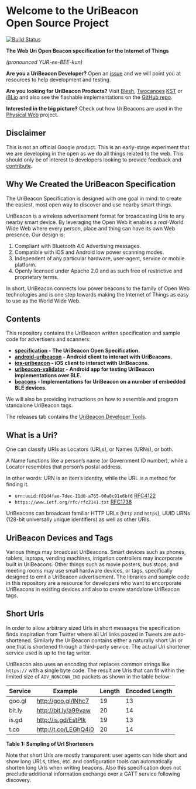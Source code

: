 # Welcome to the UriBeacon<br> Open Source Project

[![Build Status](https://travis-ci.org/google/uribeacon.png?branch=master)](https://travis-ci.org/google/uribeacon)

**The Web Uri Open Beacon specification for the Internet of Things**

*(pronounced YUR-ee-BEE-kun)*

**Are you a UriBeacon Developer?** Open an [issue](https://github.com/google/uribeacon/issues) and we will point you at resources to help development and testing.

**Are you looking for UriBeacon Products?** Visit [Blesh](https://www.blesh.com/physical-web),
[Twocanoes](http://twocanoes.com/products/hardware/physical-web-beacon)
[KST](https://kstechnologies.com/shop/particle/) or
[iBLio](http://www.iblio.net)
and also see the flashable implementations on the [GitHub repo](https://github.com/google/uribeacon/blob/master/beacons/README.md).

**Interested in the big picture?** Check out how UriBeacons are used in the [Physical Web](http://google.github.io/physical-web/) project.

## Disclaimer

This is not an official Google product. This is an early-stage experiment that we are developing in the open as we do all things related to the web. This should only be of interest to developers looking to provide feedback and [contribute](CONTRIBUTING.md).

## Why We Created the UriBeacon Specification

The UriBeacon Specification is designed with one goal in mind: to
create the easiest, most open way to discover and use nearby smart
things.

UriBeacon is a wireless advertisement format for broadcasting Uris to
any nearby smart device. By leveraging the Open Web it enables a
*real*-World Wide Web where every person, place and thing can have its
own Web presence. Our design is:

1. Compliant with Bluetooth 4.0 Advertising messages.
2. Compatible with iOS and Android low power scanning modes.
3. Independent of any particular hardware, user-agent, service or mobile platform.
4. Openly licensed under Apache 2.0 and as such free of restrictive and proprietary terms.

In short, UriBeacon connects low power beacons to the family of Open
Web technologies and is one step towards making the Internet of Things as
easy to use as the World Wide Web.

## Contents

This repository contains the UriBeacon written specification
and sample code for advertisers and scanners:

* **[specification](specification) - The UriBeacon Open Specification.**
* **[android-uribeacon](android-uribeacon) - Android client to interact with UriBeacons.**
* **[ios-uribeacon](ios-uribeacon) - iOS client to interact with UriBeacons.**
* **[uribeacon-validator](android-uribeacon/uribeacon-validator) - Android app for testing UriBeacon implementations over BLE.**
* **[beacons](beacons) - Implementations for UriBeacon on a number of embedded BLE devices.**

We will also be providing instructions on how to assemble and
program standalone UriBeacon tags.

The releases tab contains the [UriBeacon Developer Tools](https://github.com/google/uribeacon/releases).

## What is a Uri?

One can classify URIs as Locators (URLs), or Names (URNs), or both.

A Name functions like a person’s name (or Government ID number), while a Locator resembles that person’s postal address.

In other words: URN is an item’s identity, while the URL is a method for finding it.

* `urn:uuid:f81d4fae-7dec-11d0-a765-00a0c91e6bf6` [RFC4122](http://www.ietf.org/rfc/rfc4122.txt)
* `https://www.ietf.org/rfc/rfc2141.txt` [RFC1738](http://www.ietf.org/rfc/rfc1738.txt)

UriBeacons can broadcast familiar HTTP URLs (`http` and `https`), UUID URNs (128-bit universally unique identifiers) as well as other URIs.

## UriBeacon Devices and Tags

Various things may broadcast UriBeacons. Smart devices such as phones,
tablets, laptops, vending machines, irrigation controllers may
incorporate built in UriBeacons. Other things such as movie posters,
bus stops, and meeting rooms may use small hardware devices, or tags,
specifically designed to emit a UriBeacon advertisement. The libraries
and sample code in this repository are a resource for developers who
want to encorporate UriBeacons in existing devices and also to create
standalone UriBeacon tags.


## Short Urls

In order to allow arbitrary sized Urls in short messages the
specification finds inspiration from Twitter where all Url links
posted in Tweets are auto-shortened. Similarly the UriBeacon contains
either a naturally short Uri or one that is shortened through a
third-party service. The actual Uri shortener service used is up to
the tag writer.

UriBeacon also uses an encoding that replaces common strings like
`https://` with a single byte code. The result are Uris that can fit
within the limited size of `ADV_NONCONN_IND` packets as shown in the
table below:

|Service      | Example              | Length | Encoded Length
|------------ | -------------------- | ------ | --------------
|goo.gl       | http://goo.gl/lNhc7  | 19     | 13
|bit.ly       | http://bit.ly/a99vaw | 20     | 14
|is.gd        | http://is.gd/EstPIk  | 19     | 13
|t.co         | http://t.co/LEGhQ4i0 | 20     | 14

**Table 1: Sampling of Url Shorteners**

Note that short Urls are mostly transparent: user agents can hide
short and show long URLs, titles, etc. and configuration tools can
automatically shorten long Urls when writing beacons. Also this
specification does not preclude additional information exchange over a
GATT service following discovery.
